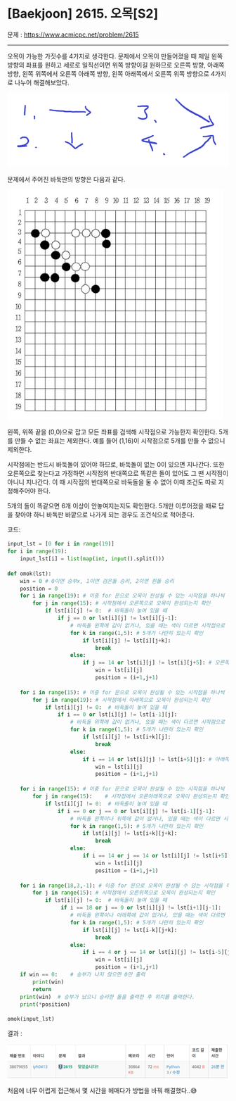 # [Baekjoon] 2615. 오목[S2]

문제 : https://www.acmicpc.net/problem/2615

---

오목이 가능한 가짓수를 4가지로 생각한다. 문제에서 오목이 만들어졌을 때 제일 왼쪽 방향의 좌표를 원하고 세로로 일직선이면 위쪽 방향이길 원하므로 오른쪽 방향, 아래쪽 방향, 왼쪽 위쪽에서 오른쪽 아래쪽 방향, 왼쪽 아래쪽에서 오른쪽 위쪽 방향으로 4가지로 나누어 해결해보았다.

![image-20220125011336074](S2_2615.assets/image-20220125011336074.png)

문제에서 주어진 바둑판의 방향은 다음과 같다.

![image-20220125010410496](S2_2615.assets/image-20220125010410496.png)

왼쪽, 위쪽 끝을 (0,0)으로 잡고 모든 좌표를 검색해 시작점으로 가능한지 확인한다. 5개를 만들 수 없는 좌표는 제외한다. 예를 들어 (1,16)이 시작점으로 5개를 만들 수 없으니 제외한다.

시작점에는 반드시 바둑돌이 있어야 하므로, 바둑돌이 없는 0이 있으면 지나간다. 또한 오른쪽으로 찾는다고 가정하면 시작점의 반대쪽으로 똑같은 돌이 있어도 그 땐 시작점이 아니니 지나간다. 이 때 시작점의 반대쪽으로 바둑돌을 둘 수 없어 이때 조건도 따로 지정해주어야 한다.

5개의 돌이 똑같으면 6개 이상이 안놓여지는지도 확인한다. 5개만 이루어졌을 때로 답을 찾아야 하니 바독판 바깥으로 나가게 되는 경우도 조건식으로 적어준다.

코드:

```python
input_lst = [0 for i in range(19)]
for i in range(19):
    input_lst[i] = list(map(int, input().split()))

def omok(lst):
    win = 0 # 0이면 승부x, 1이면 검은돌 승리, 2이면 흰돌 승리
    position = 0
    for i in range(19): # 이중 for 문으로 오목이 완성될 수 있는 시작점을 하나씩 선택
        for j in range(15): # 시작점에서 오른쪽으로 오목이 완성되는지 확인
            if lst[i][j] != 0:  # 바둑돌이 놓여 있을 때
                if j == 0 or lst[i][j] != lst[i][j-1]:  
                    # 바둑돌 왼쪽에 값이 없거나, 있을 때는 색이 다르면 시작점으로 선택한다.
                    for k in range(1,5): # 5개가 나란히 있는지 확인
                        if lst[i][j] != lst[i][j+k]:
                            break
                    else:
                        if j == 14 or lst[i][j] != lst[i][j+5]: # 오른쪽으로 더 놓을 자리가 없거나 오른쪽에 놓인 것이 다른 색인지 확인.
                            win = lst[i][j]
                            position = (i+1,j+1)

    for i in range(15): # 이중 for 문으로 오목이 완성될 수 있는 시작점을 하나씩 선택
        for j in range(19): # 시작점에서 아래쪽으로 오목이 완성되는지 확인
            if lst[i][j] != 0:  # 바둑돌이 놓여 있을 때
                if i == 0 or lst[i][j] != lst[i-1][j]:
                    # 바둑돌 위쪽에 값이 없거나, 있을 때는 색이 다르면 시작점으로 선택한다.
                    for k in range(1,5): # 5개가 나란히 있는지 확인
                        if lst[i][j] != lst[i+k][j]:
                            break
                    else:
                        if i == 14 or lst[i][j] != lst[i+5][j]: # 아래쪽으로 더 놓을 자리가 없거나 아래쪽에 놓인 것이 다른 색인지 확인.
                            win = lst[i][j]
                            position = (i+1,j+1)

    for i in range(15): # 이중 for 문으로 오목이 완성될 수 있는 시작점을 하나씩 선택
        for j in range(15):    # 시작점에서 오른아래쪽으로 오목이 완성되는지 확인
            if lst[i][j] != 0:  # 바둑돌이 놓여 있을 때              
                if i == 0 or j == 0 or lst[i][j] != lst[i-1][j-1]: 
                    # 바둑돌 왼쪽이나 위쪽에 값이 없거나, 있을 때는 색이 다르면 시작점으로 선택한다.
                    for k in range(1,5): # 5개가 나란히 있는지 확인
                        if lst[i][j] != lst[i+k][j+k]:
                            break
                    else:
                        if i == 14 or j == 14 or lst[i][j] != lst[i+5][j+5]: # 오른쪽, 아래쪽으로 더 놓을 자리가 없거나 오른아래쪽에 놓인 것이 다른 색인지 확인.
                            win = lst[i][j]
                            position = (i+1,j+1)

    for i in range(18,3,-1): # 이중 for 문으로 오목이 완성될 수 있는 시작점을 하나씩 선택
        for j in range(15): # 시작점에서 오른위쪽으로 오목이 완성되는지 확인
            if lst[i][j] != 0:  # 바둑돌이 놓여 있을 때
                 if i == 18 or j == 0 or lst[i][j] != lst[i+1][j-1]:
                    # 바둑돌 왼쪽이나 아래쪽에 값이 없거나, 있을 때는 색이 다르면 시작점으로 선택한다.
                    for k in range(1,5): # 5개가 나란히 있는지 확인
                        if lst[i][j] != lst[i-k][j+k]:
                            break
                    else:
                        if i == 4 or j == 14 or lst[i][j] != lst[i-5][j+5]: # 오른쪽, 위쪽으로 더 놓을 자리가 없거나 오른위쪽에 놓인 것이 다른 색인지 확인.
                            win = lst[i][j]
                            position = (i+1,j+1)
    if win == 0:    # 승부가 나지 않으면 0만 출력
        print(win)
        return
    print(win)  # 승부가 났으니 승리한 돌을 출력한 후 위치를 출력한다.
    print(*position)

omok(input_lst)
```

결과 :

![image-20220125012047253](S2_2615.assets/image-20220125012047253.png)

처음에 너무 어렵게 접근해서 몇 시간을 헤매다가 방법을 바꿔 해결했다..😅